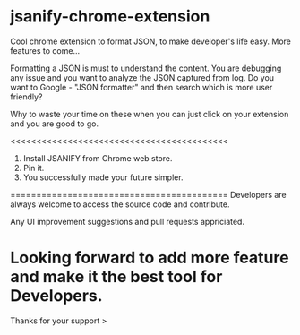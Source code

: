 # jsanify-chrome-extension
Cool chrome extension to format JSON, to make developer's life easy. More features to come...

Formatting a JSON is must to understand the content. You are debugging any issue and you want to analyze the JSON captured from log. Do you want to Google - "JSON formatter" and then search which is more user friendly?

Why to waste your time on these when you can just click on your extension and you are good to go.

<<<<<<<<<<<<<<<<<<<<<<<<<<<<<<<<<<<<<<<<<<

1. Install JSANIFY from Chrome web store.
2. Pin it.
3. You successfully made your future simpler.

>>>>>>>>>>>>>>>>>>>>>>>>>>>>>>>>>>>>>>>>>>


==========================================
Developers are always welcome to access the source code and contribute.

Any UI improvement suggestions and pull requests appriciated.

Looking forward to add more feature and make it the best tool for Developers.
==========================================



Thanks for your support >
